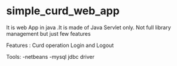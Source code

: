 # simple_curd_web_app

It is web App in java .It is made of Java Servlet only.
Not full library management but just few features 


Features :
    Curd operation
    Login and Logout
    
Tools:
  -netbeans
  -mysql jdbc driver
